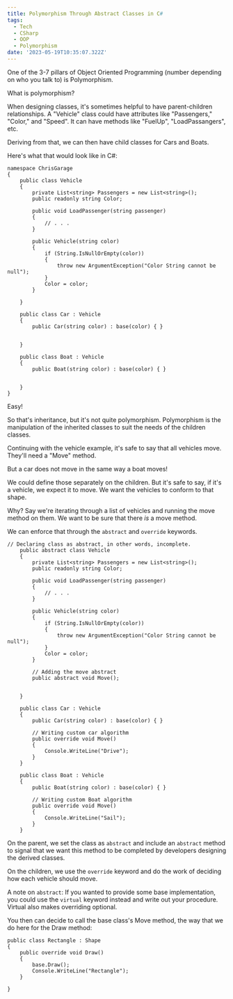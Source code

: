 ```yaml
---
title: Polymorphism Through Abstract Classes in C#
tags:
  - Tech
  - CSharp
  - OOP
  - Polymorphism
date: '2023-05-19T10:35:07.322Z'
---
```


One of the 3-7 pillars of Object Oriented Programming (number depending on who you talk to) is Polymorphism.

What is polymorphism?

When designing classes, it's sometimes helpful to have parent-children relationships. A "Vehicle" class could have attributes like "Passengers," "Color," and "Speed". It can have methods like "FuelUp", "LoadPassangers", etc.

Deriving from that, we can then have child classes for Cars and Boats.

Here's what that would look like in C#:

```
namespace ChrisGarage
{
    public class Vehicle
    {
        private List<string> Passengers = new List<string>();
        public readonly string Color;

        public void LoadPassenger(string passenger)
        {
            // . . .
        }

        public Vehicle(string color)
        {
            if (String.IsNullOrEmpty(color))
            {
                throw new ArgumentException("Color String cannot be null");
            }
            Color = color;
        }

    }

    public class Car : Vehicle
    {
        public Car(string color) : base(color) { }


    }

    public class Boat : Vehicle
    {
        public Boat(string color) : base(color) { }


    }
}
```

Easy!

So that's inheritance, but it's not quite polymorphism. Polymorphism is the manipulation of the inherited classes to suit the needs of the children classes.

Continuing with the vehicle example, it's safe to say that all vehicles move. They'll need a "Move" method.

But a car does not move in the same way a boat moves!

We could define those separately on the children. But it's safe to say, if it's a vehicle, we expect it to move. We want the vehicles to conform to that shape.

Why? Say we're iterating through a list of vehicles and running the move method on them. We want to be sure that there _is_ a move method.

We can enforce that through the `abstract` and `override` keywords.

```
// Declaring class as abstract, in other words, incomplete.
    public abstract class Vehicle
    {
        private List<string> Passengers = new List<string>();
        public readonly string Color;

        public void LoadPassenger(string passenger)
        {
            // . . .
        }

        public Vehicle(string color)
        {
            if (String.IsNullOrEmpty(color))
            {
                throw new ArgumentException("Color String cannot be null");
            }
            Color = color;
        }

        // Adding the move abstract
        public abstract void Move();


    }

    public class Car : Vehicle
    {
        public Car(string color) : base(color) { }

        // Writing custom car algorithm
        public override void Move()
        {
            Console.WriteLine("Drive");
        }
    }

    public class Boat : Vehicle
    {
        public Boat(string color) : base(color) { }

        // Writing custom Boat algorithm
        public override void Move()
        {
            Console.WriteLine("Sail");
        }
    }
```

On the parent, we set the class as `abstract` and include an `abstract` method to signal that we want this method to be completed by developers designing the derived classes.

On the children, we use the `override` keyword and do the work of deciding how each vehicle should move.

A note on `abstract`: If you wanted to provide some base implementation, you could use the `virtual` keyword instead and write out your procedure. Virtual also makes overriding optional.

You then can decide to call the base class's Move method, the way that we do here for the Draw method:

```
public class Rectangle : Shape
{
    public override void Draw()
    {
        base.Draw();
        Console.WriteLine("Rectangle");
    }

}

```
